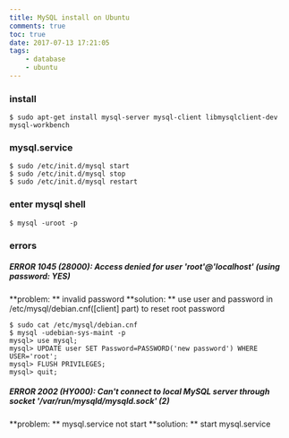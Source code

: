 ```yaml
---
title: MySQL install on Ubuntu
comments: true
toc: true
date: 2017-07-13 17:21:05
tags:
	- database
	- ubuntu
---
```


### install
``` shell
$ sudo apt-get install mysql-server mysql-client libmysqlclient-dev mysql-workbench
```

### mysql.service
```
$ sudo /etc/init.d/mysql start
$ sudo /etc/init.d/mysql stop
$ sudo /etc/init.d/mysql restart
```

### enter mysql shell
```
$ mysql -uroot -p
```

<!-- more -->

### errors
##### ERROR 1045 (28000): Access denied for user 'root'@'localhost' (using password: YES)
**problem: ** invalid password
**solution: ** use user and password in /etc/mysql/debian.cnf([client] part) to reset root password
```
$ sudo cat /etc/mysql/debian.cnf
$ mysql -udebian-sys-maint -p
mysql> use mysql;
mysql> UPDATE user SET Password=PASSWORD('new password') WHERE USER='root';
mysql> FLUSH PRIVILEGES;
mysql> quit;
```

##### ERROR 2002 (HY000): Can't connect to local MySQL server through socket '/var/run/mysqld/mysqld.sock' (2)
**problem: ** mysql.service not start
**solution: ** start mysql.service



